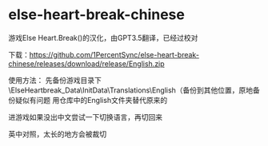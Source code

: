 # else-heart-break-chinese
游戏Else Heart.Break()的汉化，由GPT3.5翻译，已经过校对

下载：https://github.com/1PercentSync/else-heart-break-chinese/releases/download/release/English.zip

使用方法：
先备份游戏目录下\ElseHeartbreak_Data\InitData\Translations\English（备份到其他位置，原地备份疑似有问题
用仓库中的English文件夹替代原来的

进游戏如果没出中文尝试一下切换语言，再切回来

英中对照，太长的地方会被裁切